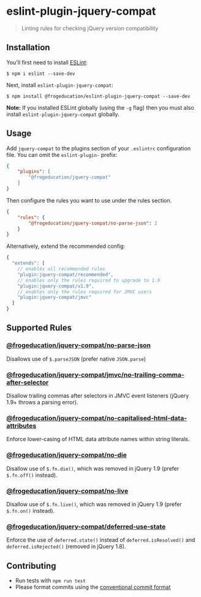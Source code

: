 # eslint-plugin-jquery-compat
> Linting rules for checking jQuery version compatibility

## Installation

You'll first need to install [ESLint](http://eslint.org):

```
$ npm i eslint --save-dev
```

Next, install `eslint-plugin-jquery-compat`:

```
$ npm install @frogeducation/eslint-plugin-jquery-compat --save-dev
```

**Note:** If you installed ESLint globally (using the `-g` flag) then you must also install `eslint-plugin-jquery-compat` globally.

## Usage

Add `jquery-compat` to the plugins section of your `.eslintrc` configuration file. You can omit the `eslint-plugin-` prefix:

```json
{
    "plugins": [
        "@frogeducation/jquery-compat"
    ]
}
```

Then configure the rules you want to use under the rules section.

```json
{
    "rules": {
        "@frogeducation/jquery-compat/no-parse-json": 2
    }
}
```

Alternatively, extend the recommended config:


```js
{
  "extends": [
    // enables all recommended rules
    "plugin:jquery-compat/recommended",
    // enables only the rules required to upgrade to 1.9
    "plugin:jquery-compat/v1.9",
    // enables only the rules required for JMVC users
    "plugin:jquery-compat/jmvc"
  ]
}
```

## Supported Rules

### [@frogeducation/jquery-compat/no-parse-json](docs/rules/no-parse-json.md)

Disallows use of `$.parseJSON` (prefer native `JSON.parse`)

### [@frogeducation/jquery-compat/jmvc/no-trailing-comma-after-selector](docs/rules/jmvc/no-trailing-comma-after-selector.md)

Disallow trailing commas after selectors in JMVC event listeners (jQuery 1.9+
throws a parsing error).

### [@frogeducation/jquery-compat/no-capitalised-html-data-attributes](docs/rules/no-capitalised-html-data-attributes.md)

Enforce lower-casing of HTML data attribute names within string literals.

### [@frogeducation/jquery-compat/no-die](docs/rules/no-die.md)

Disallow use of `$.fn.die()`, which was removed in jQuery 1.9 (prefer `$.fn.off()` instead).

### [@frogeducation/jquery-compat/no-live](docs/rules/no-live.md)

Disallow use of `$.fn.live()`, which was removed in jQuery 1.9 (prefer `$.fn.on()` instead).

### [@frogeducation/jquery-compat/deferred-use-state](docs/rules/deferred-use-state.md)

Enforce the use of `deferred.state()` instead of `deferred.isResolved()` and `deferred.isRejected()` (removed in jQuery 1.8).

## Contributing

- Run tests with `npm run test`
- Please format commits using the [conventional commit format](https://www.conventionalcommits.org/en/v1.0.0-beta.2/)
